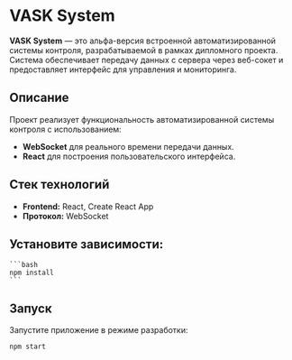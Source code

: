# VASK System

**VASK System** — это альфа-версия встроенной автоматизированной системы контроля, разрабатываемой в рамках дипломного проекта. Система обеспечивает передачу данных с сервера через веб-сокет и предоставляет интерфейс для управления и мониторинга.

## Описание

Проект реализует функциональность автоматизированной системы контроля с использованием:

- **WebSocket** для реального времени передачи данных.
- **React** для построения пользовательского интерфейса.

## Стек технологий

- **Frontend:** React, Create React App
- **Протокол:** WebSocket

## Установите зависимости:
    ```bash
    npm install
    ```
## Запуск

Запустите приложение в режиме разработки:

```bash
npm start
